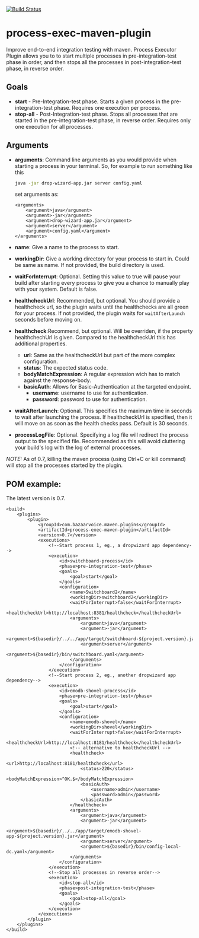 [![Build Status](https://travis-ci.org/bazaarvoice/maven-process-plugin.svg?branch=master)](https://travis-ci.org/bazaarvoice/maven-process-plugin)

process-exec-maven-plugin
========================

Improve end-to-end integration testing with maven. Process Executor Plugin allows you to to start multiple processes in pre-integration-test phase in order, and then stops all the processes in post-integration-test phase, in reverse order. 

## Goals
* __start__ - Pre-Integration-test phase. Starts a given process in the pre-integration-test phase. Requires one execution per process.
* __stop-all__ - Post-Integration-test phase. Stops all processes that are started in the pre-integration-test phase, in reverse order. Requires only one execution for all processes. 

## Arguments
* __arguments__: Command line arguments as you would provide when starting a process in your terminal. So, for example to run something like this
    ```bash
    java -jar drop-wizard-app.jar server config.yaml
    ```

    set arguments as:

    ```
    <arguments>
        <argument>java</argument>
        <argument>-jar</argument>
        <argument>drop-wizard-app.jar</argument>
        <argument>server</argument>
        <argument>config.yaml</argument>
    </arguments>
    ```
* __name__: Give a name to the process to start.
* __workingDir__: Give a working directory for your process to start in. Could be same as name. If not provided, the build directory is used.
* __waitForInterrupt__: Optional. Setting this value to true will pause your build after starting every process to give you a chance to manually play with your system. Default is false.
* __healthcheckUrl__: Recommended, but optional. You should provide a healthcheck url, so the plugin waits until the healthchecks are all green for your process. If not provided, the plugin waits for `waitAfterLaunch` seconds before moving on.
* __healthcheck__:Recommend, but optional. Will be overriden, if the property healthchechUrl is given. Compared to the healthcheckUrl this has additional properties.
  * __url__: Same as the healthcheckUrl but part of the more complex configuration.
  * __status__: The expected status code.
  * __bodyMatchExpression__: A regular expression wich has to match against the response-body.
  * __basicAuth__: Allows for Basic-Authentication at the targeted endpoint.
    * __username__: username to use for authentication.
    * __password__: password to use for authentication.
* __waitAfterLaunch__: Optional. This specifies the maximum time in seconds to wait after launching the process. If healthcheckUrl is specified, then it will move on as soon as the health checks pass. Default is 30 seconds.
* __processLogFile__: Optional. Specifying a log file will redirect the process output to the specified file. Recommended as this will avoid cluttering your build's log with the log of external proccesses.

*NOTE:* As of 0.7, killing the maven process (using Ctrl+C or kill <pid> command) will stop all the processes started by the plugin.
## POM example:
The latest version is 0.7.

    <build>
        <plugins>
            <plugin>
                <groupId>com.bazaarvoice.maven.plugins</groupId>
                <artifactId>process-exec-maven-plugin</artifactId>
                <version>0.7</version>
                <executions>
                    <!--Start process 1, eg., a dropwizard app dependency-->
                    <execution>
                        <id>switchboard-process</id>
                        <phase>pre-integration-test</phase>
                        <goals>
                            <goal>start</goal>
                        </goals>
                        <configuration>
                            <name>Switchboard2</name>
                            <workingDir>switchboard2</workingDir>
                            <waitForInterrupt>false</waitForInterrupt>
                            <healthcheckUrl>http://localhost:8381/healthcheck</healthcheckUrl>
                            <arguments>
                                <argument>java</argument>
                                <argument>-jar</argument>
                                <argument>${basedir}/../../app/target/switchboard-${project.version}.jar</argument>
                                <argument>server</argument>
                                <argument>${basedir}/bin/switchboard.yaml</argument>
                            </arguments>
                        </configuration>
                    </execution>
                    <!--Start process 2, eg., another dropwizard app dependency-->
                    <execution>
                        <id>emodb-shovel-process</id>
                        <phase>pre-integration-test</phase>
                        <goals>
                            <goal>start</goal>
                        </goals>
                        <configuration>
                            <name>emodb-shovel</name>
                            <workingDir>shovel</workingDir>
                            <waitForInterrupt>false</waitForInterrupt>
                            <healthcheckUrl>http://localhost:8181/healthcheck</healthcheckUrl>
                            <!-- alternative to healthcheckUrl -->
                            <healthcheck>
                                <url>http://localhost:8181/healthcheck</url>
                                <status>220</status>
                                <bodyMatchExpression>^OK.$</bodyMatchExpression>
                                <basicAuth>
                                    <username>admin</username>
                                    <password>admin</password>
                                </basicAuth>
                            </healthcheck>
                            <arguments>
                                <argument>java</argument>
                                <argument>-jar</argument>
                                <argument>${basedir}/../../app/target/emodb-shovel-app-${project.version}.jar</argument>
                                <argument>server</argument>
                                <argument>${basedir}/bin/config-local-dc.yaml</argument>
                            </arguments>
                        </configuration>
                    </execution>
                    <!--Stop all processes in reverse order-->
                    <execution>
                        <id>stop-all</id>
                        <phase>post-integration-test</phase>
                        <goals>
                            <goal>stop-all</goal>
                        </goals>
                    </execution>
                </executions>
            </plugin>
        </plugins>
    </build>

